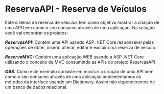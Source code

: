 # ReservaAPI - Reserva de Veículos
Este sistema de reserva de veículos tem como objetivo mostrar a criação de uma API bem como o seu consumo através de uma aplicação. Na solução você vai encontrar os projetos:

***ReservasAPI:*** Contém uma API usando ASP .NET Core responsável pelas operações de obter, inserir, alterar, editar e excluir uma reserva de veículo.

***ReservaMVC:*** Contém uma aplicação WEB usando a ASP .NET Core utilizando o conceito de MVC consumindo as APIs do projeto ReservasAPI.</p>

***OBS:*** Como este exemplo consiste em mostrar a criação de uma API bem como o seu consumo através de uma aplicação implementamos os métodos da interface usando um Dictionary. Assim não dependeremos de um banco de dados relacional.
